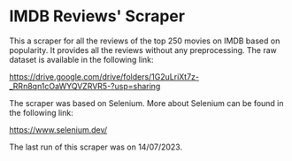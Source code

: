 # IMDB Reviews' Scraper

This a scraper for all the reviews of the top 250 movies on IMDB based on popularity. It provides all the reviews without any preprocessing. The raw dataset is available in the following link:

https://drive.google.com/drive/folders/1G2uLriXt7z-_RRn8qn1cOaWYQVZRVR5-?usp=sharing

The scraper was based on Selenium. More about Selenium can be found in the following link:

https://www.selenium.dev/

The last run of this scraper was on 14/07/2023. 
